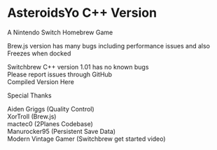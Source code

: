 # AsteroidsYo C++ Version
A Nintendo Switch Homebrew Game  



Brew.js version has many bugs including performance issues and also  
Freezes when docked  

Switchbrew C++ version 1.01 has no known bugs  
Please report issues through GitHub  
Compiled Version Here


Special Thanks  

Aiden Griggs (Quality Control)  
XorTroll (Brew.js)  
mactec0 (2Planes Codebase)  
Manurocker95 (Persistent Save Data)  
Modern Vintage Gamer (Switchbrew get started video)  


